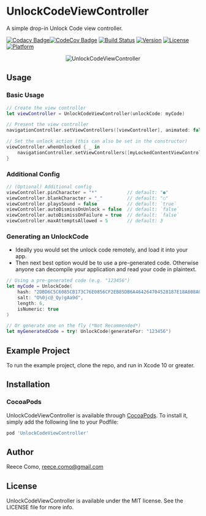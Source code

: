 # UnlockCodeViewController

A simple drop-in Unlock Code view controller.

[![Codacy Badge](https://api.codacy.com/project/badge/Grade/4f2d0af666c4407091fcff2363aff515)](https://app.codacy.com/app/reececomo/UnlockCodeViewController?utm_source=github.com&utm_medium=referral&utm_content=reececomo/UnlockCodeViewController&utm_campaign=Badge_Grade_Dashboard)[![CodeCov Badge](https://codecov.io/gh/reececomo/UnlockCodeViewController/branch/master/graph/badge.svg)](https://codecov.io/gh/reececomo/UnlockCodeViewController)
[![Build Status](https://travis-ci.org/reececomo/UnlockCodeViewController.svg?branch=master)](https://travis-ci.org/reececomo/UnlockCodeViewController)
[![Version](https://img.shields.io/cocoapods/v/UnlockCodeViewController.svg?style=flat)](https://cocoapods.org/pods/UnlockCodeViewController)
[![License](https://img.shields.io/cocoapods/l/UnlockCodeViewController.svg?style=flat)](https://cocoapods.org/pods/UnlockCodeViewController)
[![Platform](https://img.shields.io/cocoapods/p/UnlockCodeViewController.svg?style=flat)](https://cocoapods.org/pods/UnlockCodeViewController)

<p align="center">
<img src="https://raw.githubusercontent.com/reececomo/UnlockCodeViewController/master/UnlockCodeViewController.jpg" alt="UnlockCodeViewController" width="625" style="max-width:625px;width:auto;height:auto;"/>
</p>

## Usage

### Basic Usage
```swift
// Create the view controller
let viewController = UnlockCodeViewController(unlockCode: myCode)

// Present the view controller
navigationController.setViewControllers([viewController], animated: false)

// Set the unlock action (this can also be set in the constructor)
viewController.whenUnlocked { _ in
    navigationController.setViewControllers([myLockedContentViewController], animated: true)
}
```

### Additional Config
```swift
// (Optional) Additional config
viewController.pinCharacter = "*"           // default: "●"
viewController.blankCharacter = "_"         // default: "○"
viewController.playsSound = false           // default: `true`
viewController.autoDismissOnUnlock = false  // default: `false`
viewController.autoDismissOnFailure = true  // default: `false`
viewController.maxAttemptsAllowed = 5       // default: 3
```

### Generating an UnlockCode
- Ideally you would set the unlock code remotely, and load it into your app.
- Then next best option would be to use a pre-generated code. Otherwise anyone can decompile your application and read your code in plaintext.
```swift
// Using a pre-generated code (e.g. "123456")
let myCode = UnlockCode(
    hash: "2DBD6C5C6085CB173C76E0856CF2EB85DB6A464264704528187E18A808A0D569",
    salt: "O%0jc@_Qy)gAa9d",
    length: 6,
    isNumeric: true
)

// Or generate one on the fly (*Not Recommended*)
let myGeneratedCode = try! UnlockCode(generateFor: "123456")
```

## Example Project

To run the example project, clone the repo, and run in Xcode 10 or greater.

## Installation

### CocoaPods

UnlockCodeViewController is available through [CocoaPods](https://cocoapods.org). To install
it, simply add the following line to your Podfile:

```ruby
pod 'UnlockCodeViewController'
```

## Author

Reece Como, reece.como@gmail.com

## License

UnlockCodeViewController is available under the MIT license. See the LICENSE file for more info.
